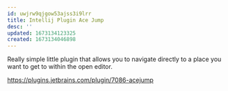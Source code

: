 ```yaml
---
id: uwjrw9qjgow53ajss3i9lrr
title: Intellij Plugin Ace Jump
desc: ''
updated: 1673134123325
created: 1673134046898
---
```


Really simple little plugin that allows you to navigate directly to a place you want to get to within the open editor.

https://plugins.jetbrains.com/plugin/7086-acejump

